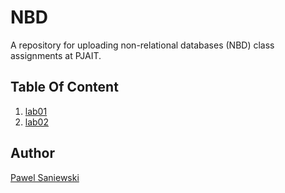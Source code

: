 # NBD
A repository for uploading non-relational databases (NBD) class assignments at PJAIT.

## Table Of Content

1. [lab01](./lab01/README.md)
2. [lab02](./lab02/README.md)

## Author
[Pawel Saniewski](https://github.com/Saniewski)
